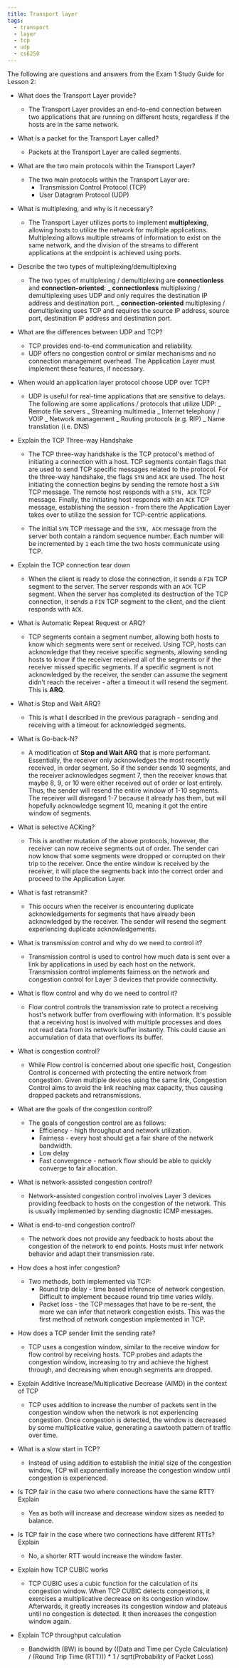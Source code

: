 ```yaml
---
title: Transport layer
tags:
  - transport
  - layer
  - tcp
  - udp
  - cs6250
---
```


The following are questions and answers from the Exam 1 Study Guide for Lesson
2:

- What does the Transport Layer provide?

  - The Transport Layer provides an end-to-end connection between two
    applications that are running on different hosts, regardless if the hosts
    are in the same network.

- What is a packet for the Transport Layer called?

  - Packets at the Transport Layer are called segments.

- What are the two main protocols within the Transport Layer?

  - The two main protocols within the Transport Layer are:
    - Transmission Control Protocol (TCP)
    - User Datagram Protocol (UDP)

- What is multiplexing, and why is it necessary?

  - The Transport Layer utilizes ports to implement **multiplexing**, allowing
    hosts to utilize the network for multiple applications. Multiplexing allows
    multiple streams of information to exist on the same network, and the
    division of the streams to different applications at the endpoint is
    achieved using ports.

- Describe the two types of multiplexing/demultiplexing

  - The two types of multiplexing / demultiplexing are **connectionless** and
    **connection-oriented**: _ **connectionless** multiplexing / demultiplexing
    uses UDP and only requires the destination IP address and destination port.
    _ **connection-oriented** multiplexing / demultiplexing uses TCP and
    requires the source IP address, source port, destination IP address and
    destination port.

- What are the differences between UDP and TCP?

  - TCP provides end-to-end communication and reliability.
  - UDP offers no congestion control or similar mechanisms and no connection
    management overhead. The Application Layer must implement these features, if
    necessary.

- When would an application layer protocol choose UDP over TCP?

  - UDP is useful for real-time applications that are sensitive to delays. The
    following are some applications / protocols that utilize UDP: _ Remote file
    servers _ Streaming multimedia _ Internet telephony / VOIP _ Network
    management _ Routing protocols (e.g. RIP) _ Name translation (i.e. DNS)

- Explain the TCP Three-way Handshake

  - The TCP three-way handshake is the TCP protocol's method of initiating a
    connection with a host. TCP segments contain flags that are used to send TCP
    specific messages related to the protocol. For the three-way handshake, the
    flags `SYN` and `ACK` are used. The host initiating the connection begins by
    sending the remote host a `SYN` TCP message. The remote host responds with a
    `SYN, ACK` TCP message. Finally, the initiating host responds with an `ACK`
    TCP message, establishing the session - from there the Application Layer
    takes over to utilize the session for TCP-centric applications.

  - The initial `SYN` TCP message and the `SYN, ACK` message from the server
    both contain a random sequence number. Each number will be incremented by
    `1` each time the two hosts communicate using TCP.

- Explain the TCP connection tear down

  - When the client is ready to close the connection, it sends a `FIN` TCP
    segment to the server. The server responds with an `ACK` TCP segment. When
    the server has completed its destruction of the TCP connection, it sends a
    `FIN` TCP segment to the client, and the client responds with `ACK`.

- What is Automatic Repeat Request or ARQ?

  - TCP segments contain a segment number, allowing both hosts to know which
    segments were sent or received. Using TCP, hosts can acknowledge that they
    receive specific segments, allowing sending hosts to know if the receiver
    received all of the segments or if the receiver missed specific segments. If
    a specific segment is not acknowledged by the receiver, the sender can
    assume the segment didn't reach the receiver - after a timeout it will
    resend the segment. This is **ARQ**.

- What is Stop and Wait ARQ?

  - This is what I described in the previous paragraph - sending and receiving
    with a timeout for acknowledged segments.

- What is Go-back-N?

  - A modification of **Stop and Wait ARQ** that is more performant.
    Essentially, the receiver only acknowledges the most recently received, in
    order segment. So if the sender sends 10 segments, and the receiver
    acknowledges segment 7, then the receiver knows that maybe 8, 9, or 10 were
    either received out of order or lost entirely. Thus, the sender will resend
    the entire window of 1-10 segments. The receiver will disregard 1-7 because
    it already has them, but will hopefully acknowledge segment 10, meaning it
    got the entire window of segments.

- What is selective ACKing?

  - This is another mutation of the above protocols, however, the receiver can
    now receive segments out of order. The sender can now know that some
    segments were dropped or corrupted on their trip to the receiver. Once the
    entire window is received by the receiver, it will place the segments back
    into the correct order and proceed to the Application Layer.

- What is fast retransmit?

  - This occurs when the receiver is encountering duplicate acknowledgements for
    segments that have already been acknowledged by the receiver. The sender
    will resend the segment experiencing duplicate acknowledgements.

- What is transmission control and why do we need to control it?

  - Transmission control is used to control how much data is sent over a link by
    applications in used by each host on the network. Transmission control
    implements fairness on the network and congestion control for Layer 3
    devices that provide connectivity.

- What is flow control and why do we need to control it?

  - Flow control controls the transmission rate to protect a receiving host's
    network buffer from overflowing with information. It's possible that a
    receiving host is involved with multiple processes and does not read data
    from its network buffer instantly. This could cause an accumulation of data
    that overflows its buffer.

- What is congestion control?

  - While Flow control is concerned about one specific host, Congestion Control
    is concerned with protecting the entire network from congestion. Given
    multiple devices using the same link, Congestion Control aims to avoid the
    link reaching max capacity, thus causing dropped packets and
    retransmissions.

- What are the goals of the congestion control?

  - The goals of congestion control are as follows:
    - Efficiency - high throughput and network utilization.
    - Fairness - every host should get a fair share of the network bandwidth.
    - Low delay
    - Fast convergence - network flow should be able to quickly converge to fair
      allocation.

- What is network-assisted congestion control?

  - Network-assisted congestion control involves Layer 3 devices providing
    feedback to hosts on the congestion of the network. This is usually
    implemented by sending diagnostic ICMP messages.

- What is end-to-end congestion control?

  - The network does not provide any feedback to hosts about the congestion of
    the network to end points. Hosts must infer network behavior and adapt their
    transmission rate.

- How does a host infer congestion?

  - Two methods, both implemented via TCP:
    - Round trip delay - time based inference of network congestion. Difficult
      to implement because round trip time varies wildly.
    - Packet loss - the TCP messages that have to be re-sent, the more we can
      infer that network congestion exists. This was the first method of network
      congestion implemented in TCP.

- How does a TCP sender limit the sending rate?

  - TCP uses a congestion window, similar to the receive window for flow control
    by receiving hosts. TCP probes and adapts the congestion window, increasing
    to try and achieve the highest through, and decreasing when enough segments
    are dropped.

- Explain Additive Increase/Multiplicative Decrease (AIMD) in the context of TCP

  - TCP uses addition to increase the number of packets sent in the congestion
    window when the network is not experiencing congestion. Once congestion is
    detected, the window is decreased by some multiplicative value, generating a
    sawtooth pattern of traffic over time.

- What is a slow start in TCP?

  - Instead of using addition to establish the initial size of the congestion
    window, TCP will exponentially increase the congestion window until
    congestion is experienced.

- Is TCP fair in the case two where connections have the same RTT? Explain

  - Yes as both will increase and decrease window sizes as needed to balance.

- Is TCP fair in the case where two connections have different RTTs? Explain

  - No, a shorter RTT would increase the window faster.

- Explain how TCP CUBIC works

  - TCP CUBIC uses a cubic function for the calculation of its congestion
    window. When TCP CUBIC detects congestions, it exercises a multiplicative
    decrease on its congestion window. Afterwards, it greatly increases its
    congestion window and plateaus until no congestion is detected. It then
    increases the congestion window again.

- Explain TCP throughput calculation

  - Bandwidth (BW) is bound by ((Data and Time per Cycle Calculation) / (Round
    Trip Time (RTT))) \* 1 / sqrt(Probability of Packet Loss)
